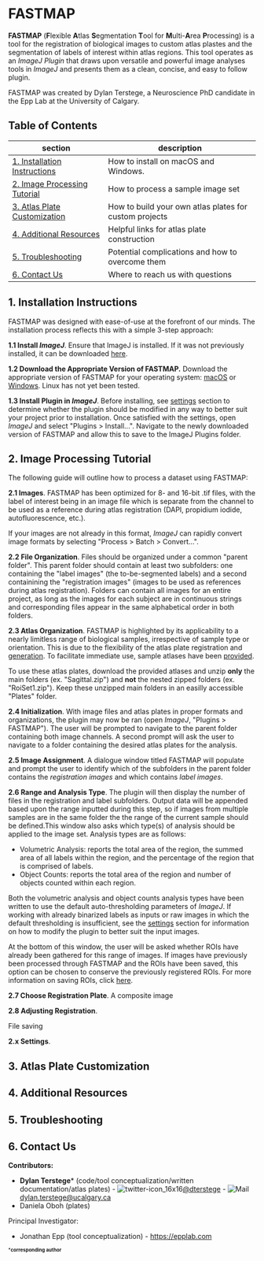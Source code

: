FASTMAP
=======
**FASTMAP** (**F**lexible **A**tlas **S**egmentation **T**ool for **M**ulti-**A**rea **P**rocessing) is a tool for the registration of biological images to custom atlas plastes and the segmentation of labels of interest within atlas regions.  This tool operates as an *ImageJ Plugin* that draws upon versatile and powerful image analyses tools in *ImageJ* and presents them as a clean, concise, and easy to follow plugin. 

FASTMAP was created by Dylan Terstege, a Neuroscience PhD candidate in the Epp Lab at the University of Calgary.


## Table of Contents

| section  | description | 
| ------------- | ------------- | 
| [1. Installation Instructions](#installation)   | How to install on macOS and Windows.  |
| [2. Image Processing Tutorial](#processing)   | How to process a sample image set  |
| [3. Atlas Plate Customization](#atlas)  | How to build your own atlas plates for custom projects  |
| [4. Additional Resources](#resources)  | Helpful links for atlas plate construction  |
| [5. Troubleshooting](#ts) | Potential complications and how to overcome them |
| [6. Contact Us](#contact)  | Where to reach us with questions  |

<a name="installation"/>

## 1. Installation Instructions

FASTMAP was designed with ease-of-use at the forefront of our minds.  The installation process reflects this with a simple 3-step approach:

 **1.1 Install *ImageJ***. Ensure that ImageJ is installed.  If it was not previously installed, it can be downloaded [here](https://imagej.nih.gov/ij/download.html).

**1.2 Download the Appropriate Version of FASTMAP.**  Download the appropriate version of FASTMAP for your operating system: [macOS](https://github.com/dterstege/FASTMAP/tree/main/FASTMAP_macOS) or [Windows](https://github.com/dterstege/FASTMAP/tree/main/FASTMAP_windows).  Linux has not yet been tested.

**1.3 Install Plugin in *ImageJ***.  Before installing, see [settings](#settings) section to determine whether the plugin should be modified in any way to better suit your project prior to installation. Once satisfied with the settings, open *ImageJ* and select "Plugins > Install...".  Navigate to the newly downloaded version of FASTMAP and allow this to save to the ImageJ Plugins folder. 

<a name="processing"/>

## 2. Image Processing Tutorial

The following guide will outline how to process a dataset using FASTMAP:

**2.1 Images**. FASTMAP has been optimized for 8- and 16-bit .tif files, with the label of interest being in an image file which is separate from the channel to be used as a reference during atlas registration (DAPI, propidium iodide, autofluorescence, etc.). 

If your images are not already in this format, *ImageJ* can rapidly convert image formats by selecting "Process > Batch > Convert...".

**2.2 File Organization**. Files should be organized under a common "parent folder". This parent folder should contain at least two subfolders: one containing the "label images" (the to-be-segmented labels) and a second containining the "registration images" (images to be used as references during atlas registration). Folders can contain all images for an entire project, as long as the images for each subject are in continuous strings and corresponding files appear in the same alphabetical order in both folders.

**2.3 Atlas Organization**. FASTMAP is highlighted by its applicability to a nearly limitless range of biological samples, irrespective of sample type or orientation. This is due to the flexibility of the atlas plate registration and [generation](#atlas). To facilitate immediate use, sample atlases have been [provided](https://github.com/dterstege/FASTMAP/tree/main/Plates). 

To use these atlas plates, download the provided atlases and unzip **only** the main folders (ex. "Sagittal.zip") and **not** the nested zipped folders (ex. "RoiSet1.zip"). Keep these unzipped main folders in an easilly accessible "Plates" folder.

**2.4 Initialization**. With image files and atlas plates in proper formats and organizations, the plugin may now be ran (open *ImageJ*, "Plugins > FASTMAP"). The user will be prompted to navigate to the parent folder containing both image channels. A second prompt will ask the user to navigate to a folder containing the desired atlas plates for the analysis.

**2.5 Image Assignment**. A dialogue window titled FASTMAP will populate and prompt the user to identify which of the subfolders in the parent folder contains the *registration images* and which contains *label images*.

**2.6 Range and Analysis Type**. The plugin will then display the number of files in the registration and label subfolders. Output data will be appended based upon the range inputted during this step, so if images from multiple samples are in the same folder the the range of the current sample should be defined.This window also asks which type(s) of analysis should be applied to the image set. Analysis types are as follows:

- Volumetric Analysis: reports the total area of the region, the summed area of all labels within the region, and the percentage of the region that is comprised of labels.
- Object Counts: reports the total area of the region and number of objects counted within each region.

Both the volumetric analysis and object counts analysis types have been written to use the default auto-thresholding parameters of *ImageJ*. If working with already binarized labels as inputs or raw images in which the default thresholding is insufficient, see the [settings](#settings) section for information on how to modify the plugin to better suit the input images.

At the bottom of this window, the user will be asked whether ROIs have already been gathered for this range of images. If images have previously been processed through FASTMAP and the ROIs have been saved, this option can be chosen to conserve the previously registered ROIs. For more information on saving ROIs, click [here](#save).

**2.7 Choose Registration Plate**. A composite image 

**2.8 Adjusting Registration**.

<a name="save"/>

File saving

<a name="settings"/>

**2.x Settings**.


<a name="atlas"/>

## 3. Atlas Plate Customization

<a name="resources"/>

## 4. Additional Resources

<a name="ts"/>

## 5. Troubleshooting

<a name="contact"/>

## 6. Contact Us

**Contributors:**
- **Dylan Terstege*** (code/tool conceptualization/written documentation/atlas plates) - ![twitter-icon_16x16](https://user-images.githubusercontent.com/44174532/113163958-e3d3e400-91fd-11eb-8d79-17906d8d3f25.png)[@dterstege](https://twitter.com/dterstege) - ![Mail](https://user-images.githubusercontent.com/44174532/113164412-50e77980-91fe-11eb-9282-dd83852578ce.png)
<dylan.terstege@ucalgary.ca>
- Daniela Oboh (plates)

Principal Investigator:
- Jonathan Epp (tool conceptualization) - https://epplab.com

<sub><sup>***corresponding author**</sup></sub>
